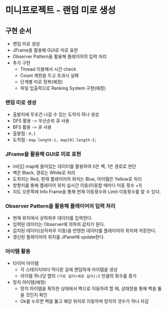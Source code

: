# 미니프로젝트 - 랜덤 미로 생성

## 구현 순서
- 랜덤 미로 생성
- JFrame을 활용해 GUI로 미로 표현
- Observer Pattern을 활용해 플레이어의 입력 처리
- 추가 구현
  * Thread 이용해서 시간 check
  * Count 제한을 두고 초과시 실패
  * 단계별 미로 정복(예정)
  * 파일 입출력으로 Ranking System 구현(예정)

### 랜덤 미로 생성
- 출발지에 무조건 나갈 수 있는 도착지 하나 생성
- DFS 활용 -> 우선순위 큐 사용
- BFS 활용 -> 큐 사용
- 출발점 : `0,1`
- 도착점 : `map.length-1, map[0].length-2;`

### JFrame을 활용해 GUI로 미로 표현
- int[][] map에 들어있는 데이터를 활용하여 0은 벽, 1은 경로로 판단
- 벽은 Black, 경로는 White로 처리
- 도착지는 Red, 현재 플레이어의 위치는 Blue, 아이템은 Yellow로 처리
- 방향키를 통해 플레이어 위치 실시간 이동(이동할 때마다 이동 횟수 +1)
- 지도 오른쪽에 Info Frame을 통해 현재 이동횟수와 Limit 이동횟수를 알 수 있다.

### Observer Pattern을 활용해 플레이어의 입력 처리
- 현재 위치에서 상하좌우 데이터를 입력한다.
- 입력된 데이터는 Observer에 의하여 감지가 된다.
- 감지된 데이터(상하좌우 이동)을 반영한 데이터를 플레이어의 위치에 저장한다.
- 갱신된 플레이어의 위치를 JPanel에 update한다.

### 아이템 활용
- 타이머 아이템
  * 각 스테이지마다 막다른 길에 랜덤하게 아이템을 생성
  * 아이템 하나당 맵의 `(가로 길이+세로 길이)/2` 만큼의 횟수를 증가
- 망치 아이템(예정)
  * 망치 아이템을 획득한 상태에서 벽으로 이동하려 할 때, 상태창을 통해 벽을 뚫을 것인지 확인
  * Ok를 누르면 벽을 뚫고 해당 위치로 이동하며 망치의 갯수가 하나 차감
